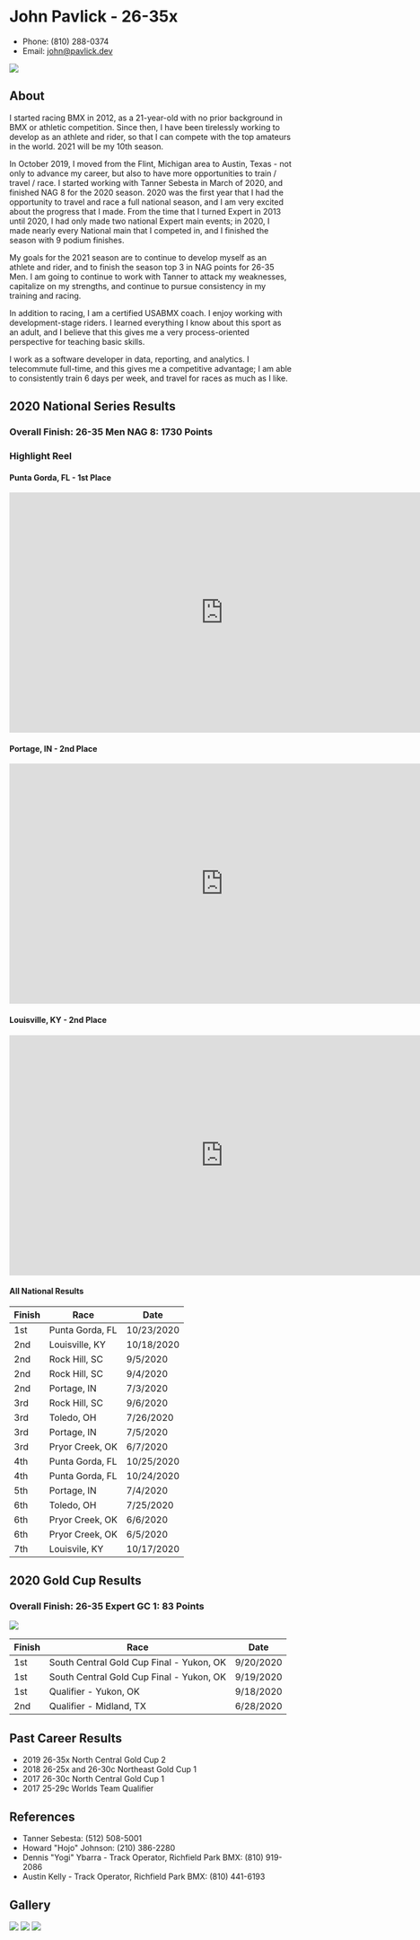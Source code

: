 # John Pavlick - 26-35x
* Phone: (810) 288-0374
* Email: john@pavlick.dev

![](./img/header.jpg)

## About

I started racing BMX in 2012, as a 21-year-old with no prior background in BMX or athletic competition. Since then, I have been tirelessly working to develop as an athlete and rider, so that I can compete with the top amateurs in the world. 2021 will be my 10th season.

In October 2019, I moved from the Flint, Michigan area to Austin, Texas - not only to advance my career, but also to have more opportunities to train / travel / race. I started working with Tanner Sebesta in March of 2020, and finished NAG 8 for the 2020 season. 2020 was the first year that I had the opportunity to travel and race a full national season, and I am very excited about the progress that I made. From the time that I turned Expert in 2013 until 2020, I had only made two national Expert main events; in 2020, I made nearly every National main that I competed in, and I finished the season with 9 podium finishes.

My goals for the 2021 season are to continue to develop myself as an athlete and rider, and to finish the season top 3 in NAG points for 26-35 Men. I am going to continue to work with Tanner to attack my weaknesses, capitalize on my strengths, and continue to pursue consistency in my training and racing.

In addition to racing, I am a certified USABMX coach. I enjoy working with development-stage riders. I learned everything I know about this sport as an adult, and I believe that this gives me a very process-oriented perspective for teaching basic skills.

I work as a software developer in data, reporting, and analytics. I telecommute full-time, and this gives me a competitive advantage; I am able to consistently train 6 days per week, and travel for races as much as I like.

## 2020 National Series Results
### Overall Finish: 26-35 Men NAG 8: 1730 Points

### Highlight Reel

#### Punta Gorda, FL - 1st Place
<iframe width="762" height="428" src="https://www.youtube.com/embed/LxJcUD_cYQQ?start=7504" frameborder="0" allow="accelerometer; autoplay; clipboard-write; encrypted-media; gyroscope; picture-in-picture" allowfullscreen></iframe>

#### Portage, IN - 2nd Place
<iframe width="762" height="428" src="https://www.youtube.com/embed/h8ltKdxlWyk?start=19520" frameborder="0" allow="accelerometer; autoplay; clipboard-write; encrypted-media; gyroscope; picture-in-picture" allowfullscreen></iframe>

#### Louisville, KY - 2nd Place
<iframe width="762" height="428" src="https://www.youtube.com/embed/0v1X4MjaC_I?start=20886" frameborder="0" allow="accelerometer; autoplay; clipboard-write; encrypted-media; gyroscope; picture-in-picture" allowfullscreen></iframe>

#### All National Results

|Finish|Race|Date|
|--|--|--|
|1st|Punta Gorda, FL|10/23/2020|
|2nd|Louisville, KY|10/18/2020|
|2nd|Rock Hill, SC|9/5/2020|
|2nd|Rock Hill, SC|9/4/2020|
|2nd|Portage, IN|7/3/2020|
|3rd|Rock Hill, SC|9/6/2020|
|3rd|Toledo, OH|7/26/2020|
|3rd|Portage, IN|7/5/2020|
|3rd|Pryor Creek, OK|6/7/2020|
|4th|Punta Gorda, FL|10/25/2020|
|4th|Punta Gorda, FL|10/24/2020|
|5th|Portage, IN|7/4/2020|
|6th|Toledo, OH|7/25/2020|
|6th|Pryor Creek, OK|6/6/2020|
|6th|Pryor Creek, OK|6/5/2020|
|7th|Louisvile, KY|10/17/2020|

## 2020 Gold Cup Results

### Overall Finish: 26-35 Expert GC 1: 83 Points

![](./img/gc.jpg)

|Finish|Race|Date|
|--|--|--|
|1st|South Central Gold Cup Final - Yukon, OK|9/20/2020|
|1st|South Central Gold Cup Final - Yukon, OK|9/19/2020|
|1st|Qualifier - Yukon, OK|9/18/2020|
|2nd|Qualifier - Midland, TX|6/28/2020|

## Past Career Results
* 2019 26-35x North Central Gold Cup 2
* 2018 26-25x and 26-30c Northeast Gold Cup 1
* 2017 26-30c North Central Gold Cup 1
* 2017 25-29c Worlds Team Qualifier

## References
* Tanner Sebesta: (512) 508-5001
* Howard "Hojo" Johnson: (210) 386-2280
* Dennis "Yogi" Ybarra - Track Operator, Richfield Park BMX: (810) 919-2086
* Austin Kelly - Track Operator, Richfield Park BMX: (810) 441-6193

## Gallery

![](./img/capitolcity.jpg)
![](./img/trails.jpg)
![](./img/yukon.jpg)
